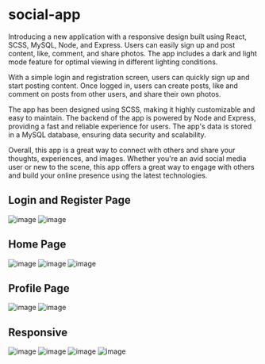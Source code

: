 # social-app
Introducing a new application with a responsive design built using React, SCSS, MySQL, Node, and Express. Users can easily sign up and post content, like, comment, and share photos. The app includes a dark and light mode feature for optimal viewing in different lighting conditions.

With a simple login and registration screen, users can quickly sign up and start posting content. Once logged in, users can create posts, like and comment on posts from other users, and share their own photos.

The app has been designed using SCSS, making it highly customizable and easy to maintain. The backend of the app is powered by Node and Express, providing a fast and reliable experience for users. The app's data is stored in a MySQL database, ensuring data security and scalability.

Overall, this app is a great way to connect with others and share your thoughts, experiences, and images. Whether you're an avid social media user or new to the scene, this app offers a great way to engage with others and build your online presence using the latest technologies.

## Login and Register Page
![image](https://user-images.githubusercontent.com/83680245/227955789-dc68dfc5-39f6-47b5-ac0a-9c16ab5bc9cf.png)
![image](https://user-images.githubusercontent.com/83680245/227955917-75cc7087-4bf3-48f8-ab82-9afa8f406f41.png)

## Home Page
![image](https://user-images.githubusercontent.com/83680245/227955589-850f88fc-4443-4e07-a1e3-492fa28c2524.png)
![image](https://user-images.githubusercontent.com/83680245/227956328-9b7442bc-5acb-4c60-98d8-9506e96893fa.png)
![image](https://user-images.githubusercontent.com/83680245/227957666-77f15558-8952-45ba-9477-6d7350fbba33.png)

## Profile Page
![image](https://user-images.githubusercontent.com/83680245/227957895-1c1ea057-2dd5-46e5-b123-05ac1811aed2.png)
![image](https://user-images.githubusercontent.com/83680245/227957925-6cb56aa2-a954-41a2-b5b0-f490db594437.png)

## Responsive
![image](https://user-images.githubusercontent.com/83680245/227958125-c46e42d2-475c-40f0-955b-6a0a2a19503c.png)
![image](https://user-images.githubusercontent.com/83680245/227958175-3c4f1533-d746-45ea-880b-2afd81142ec5.png)
![image](https://user-images.githubusercontent.com/83680245/227958054-5ab9b19a-bf14-419c-a3cd-a763be0371ca.png)
![image](https://user-images.githubusercontent.com/83680245/227958376-3e279768-a633-452c-be53-462b76217003.png)

